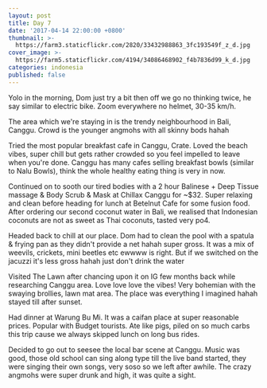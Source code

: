 ```yaml
---
layout: post
title: Day 7 
date: '2017-04-14 22:00:00 +0800'
thumbnail: >-
  https://farm3.staticflickr.com/2820/33432988863_3fc193549f_z_d.jpg
cover_image: >-
  https://farm5.staticflickr.com/4194/34086468902_f4b7836d99_k_d.jpg
categories: indonesia
published: false 
---
```


Yolo in the morning, Dom just try a bit then off we go no thinking twice, he say similar to electric bike. Zoom everywhere no helmet, 30-35 km/h. 

The area which we're staying in is the trendy neighbourhood in Bali, Canggu. Crowd is the younger angmohs with all skinny bods hahah

Tried the most popular breakfast cafe in Canggu, Crate. Loved the beach vibes, super chill but gets rather crowded so you feel impelled to leave when you're done. Canggu has many cafes selling breakfast bowls (similar to Nalu Bowls), think the whole healthy eating thing is very in now.

Continued on to sooth our tired bodies with a 2 hour Balinese + Deep Tissue massage & Body Scrub & Mask at Chillax Canggu for ~$32. Super relaxing and clean before heading for lunch at Betelnut Cafe for some fusion food. After ordering our second coconut water in Bali, we realised that Indonesian coconuts are not as sweet as Thai coconuts, tasted very po4.

Headed back to chill at our place. Dom had to clean the pool with a spatula & frying pan as they didn't provide a net hahah super gross. It was a mix of weevils, crickets, mini beetles etc ewwww is right. But if we switched on the jacuzzi it's less gross hahah just don't drink the water 

Visited The Lawn after chancing upon it on IG few months back while researching Canggu area. Love love love the vibes! Very bohemian with the swaying brollies, lawn mat area. The place was everything I imagined hahah stayed till after sunset.

Had dinner at Warung Bu Mi. It was a caifan place at super reasonable prices. Popular with Budget tourists. Ate like pigs, piled on so much carbs this trip cause we always skipped lunch on long bus rides.

Decided to go out to seesee the local bar scene at Canggu. Music was good, those old school can sing along type till the live band started, they were singing their own songs, very soso so we left after awhile. The crazy angmohs were super drunk and high, it was quite a sight.
